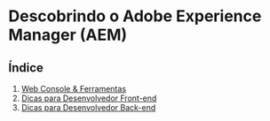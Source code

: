 Descobrindo o Adobe Experience Manager (AEM)
=========

Índice
---------
1. [Web Console & Ferramentas](web-console-e-ferramentas.md)
2. [Dicas para Desenvolvedor Front-end](dicas-para-desenvolvedor-front-end.md)
3. [Dicas para Desenvolvedor Back-end](dicas-para-desenvolvedor-back-end.md)

